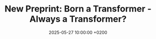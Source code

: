 ---
layout: post                 # falls back to “default” if you don’t have a post layout
title:  "New Preprint: Born a Transformer - Always a Transformer?"
date:   2025-05-27 10:00:00 +0200
categories: [research, publications]
excerpt: >
  Our paper investigates how architectural limitations of Transformers manifest after pretraining. Read it
  [here](https://arxiv.org/abs/2505.21785).
---